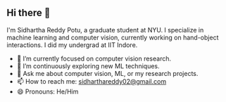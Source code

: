 ## Hi there 👋

I'm Sidhartha Reddy Potu, a graduate student at NYU. I specialize in machine learning and computer vision, currently working on hand-object interactions. I did my undergrad at IIT Indore.

- 🔭 I’m currently focused on computer vision research.
- 🌱 I’m continuously exploring new ML techniques.
- 💬 Ask me about computer vision, ML, or my research projects.
- 📫 How to reach me: [sidharthareddy02@gmail.com](mailto:sidharthareddy02@gmail.com)
- 😄 Pronouns: He/Him
